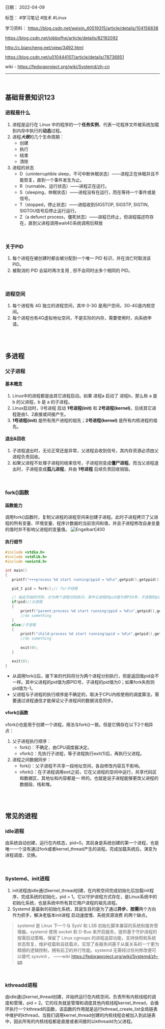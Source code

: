 日期： 2022-04-09

标签： #学习笔记 #技术 #Linux

学习资料： 
https://blog.csdn.net/weixin_40519315/article/details/104156838

https://blog.csdn.net/jobbofhe/article/details/82192092

http://c.biancheng.net/view/3492.html

https://blog.csdn.net/u010444107/article/details/78736951

wiki - https://fedoraproject.org/wiki/Systemd/zh-cn

---
<br>

## 基础背景知识123
### 进程是什么
1. 进程是运行在 Linux 中的程序的一个**任务实例**，代表一坨程序文件被系统加载到内存中执行的**动态**过程。
2. 进程***大致***的几个生命周期：
	- 创建
	- 执行
	- 结束
	- 清除
3. 进程的状态
	- D（uninterruptible sleep，不可中断休眠状态）——进程正在休眠并且不能恢复，直到一个事件发生为止。
	- R（runnable，运行状态）——进程正在运行。
	- S（sleeping，休眠状态）——进程没有在运行，而在等待一个事件或是信号。
	- T（stopped，停止状态）——进程收到SIGSTOP, SIGSTP, SIGTIN, SIGTOU信号后停止运行运行。
	- Z（a defunct process，僵死状态）——进程已终止，但进程描述符存在，直到父进程调用wait4()系统调用后释放

<br>

### 关于PID
1. 每个进程在被创建时都会被分配到一个唯一 PID 标识，并在消亡时取消该 PID。
2. 被取消的 PID 会延时再次复用 , 但不会同时出多个相同的 PID。

<br>

### 进程空间
1. 每个进程有 4G 独立的进程空间，其中 0-3G 是用户空间，3G-4G是内核空间。
2. 每个进程也有4G虚拟地址空间，不是实际的内存，需要使用时，向系统申请。

<br><br>

## 多进程
### 父子进程
#### 基本概念
1. Linux中的进程都是由其它进程启动。如果 进程a 启动了 进程b，那么称 a 是 b 的父进程，b 是 a 的子进程。
2. Linux启动时，0号进程 启动 **1号进程(init)** 和 **2号进程(kernel)**，后续其它进程是由1、2直接或间接产生。
3. **1号进程(init)** 是所有用户进程的祖先；**2号进程(kernel)** 是所有内核进程的祖先。

#### 退出&回收
1. 子进程退出时，无论正常还是异常，父进程会收到信号，其内存资源必须由父进程负责回收。
2. 如果父进程不处理子进程的结束信号，子进程则变成**僵尸进程**。而当父进程退出时，子进程变成**孤儿进程**，并由 **1号进程** 后续负责回收销毁。

<br>

### fork()函数
#### 函数能力
调用fork()函数时，复制父进程的进程空间来创建子进程。此时子进程拷贝了父进程的所有变量、环境变量、程序计数器的当前空间和值，并且子进程修改自身变量的值时并不影响父进程的变量值。
 ![Engelbart|400](https://img-blog.csdnimg.cn/20200203193209959.png?x-oss-process=image/watermark,type_ZmFuZ3poZW5naGVpdGk,shadow_10,text_aHR0cHM6Ly9ibG9nLmNzZG4ubmV0L3dlaXhpbl80MDUxOTMxNQ==,size_16,color_FFFFFF,t_70)
 
#### 执行细节
 ```c
#include <stdio.h>
#include <stdlib.h>
#include <unistd.h>
 
int main()
{
    printf("+++process %d start running!ppid = %d\n",getpid(),getppid());
 
    pid_t pid = fork();// for子线程

	// 由此开始的代码，分为两个进程分别执行。其中父进程的pid值为原PID号，子进程的pid值为0；fork失败则pid值为-1
    if(pid)//父进程
    {
        printf("parent:process %d start running!ppid = %d\n",getpid(),getppid());
        //do something        
    }
    else//子进程
    {
        printf("child:process %d start running!ppid = %d\n",getpid(),getppid());
        //do something
        
        exit(0);
    }
 
    exit(0);
}
 ```
 - 从调用fork()后，接下来的代码将分为两个进程分别执行，但是返回值pid会不一样。其中父进程的pid值为原PID号，子进程的pid值为0；如果fork失败则pid值为-1。
 - 父进程与子进程的执行顺序是不确定的，取决于CPU内核使用的调度算法，需要通过进程通信才能保证父子进程间的数据消息同步。

#### vfork()函数
vfork()也是用于创建一个进程，用法与fork()一致。但是它俩存在以下2个相异点：
1. 父子进程执行顺序：
	- fork()：不确定，由CPU调度器决定。
	- vfork()：先执行子进程，等子进程执行exit(1)后，再执行父进程。
2. 进程之间数据同步：
	- fork()：父子进程不共享一段地址空间，各自修改内容互不影响。
	- vfork()：在子进程调用exit之前，它在父进程的空间中运行，共享代码区和数据区，其地址和内容都是一 样的。也就是说子进程能够更改父进程的数据段、栈和堆。

<br><br>

## 常见的进程
### idle进程
由系统自动创建，运行在内核态，pid=0。其前身是系统创建的第一个进程，也是唯一一个没有通过fork或者kernel_thread产生的进程。完成加载系统后，演变为进程调度、交换。

<br>

### Systemd、init进程
1. init进程由idle通过kernel_thread创建，在内核空间完成初始化后加载init程序，完成系统的初始化，pid = 1。它以守护进程方式存在，是Linux系统中的初始化系统，也是系统中所有其它用户进程的祖先进程。
2. Systemd 是最新的初始化系统，其诞生目的是为了通过**异步、按需**两个方向作为抓手，解决老版本init进程 启动速度慢、系统资源浪费 的两个缺点。
> systemd 是 Linux 下一个与 SysV 和 LSB 初始化脚本兼容的系统和服务管理器。systemd 使用 socket 和 D-Bus 来开启服务，提供基于守护进程的按需启动策略，保留了 Linux cgroups 的进程追踪功能，支持快照和系统状态恢复，维护挂载和自挂载点，实现了各服务间基于从属关系的一个更为精细的逻辑控制，拥有前卫的并行性能。systemd 无需经过任何修改便可以替代 sysvinit 。
> ——wiki https://fedoraproject.org/wiki/Systemd/zh-cn

<br>

### kthreadd进程
由idle通过kernel_thread创建，并始终运行在内核空间，负责所有内核线程的调度和管理，pid = 2。它的任务就是管理和调度其他内核线程kernel_thread，会循环执行一个kthread的函数，该函数的作用就是运行kthread_create_list全局链表中维护的kthread，当我们调用kernel_thread创建的内核线程会被加入到此链表中，因此所有的内核线程都是直接或者间接的以kthreadd为父进程。